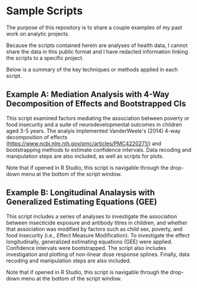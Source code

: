 # Sample Scripts

The purpose of this repository is to share a couple examples of my past work on analytic projects. 

Because the scripts contained herein are analyses of health data, I cannot share the data in this public format and I have redacted information linking the scripts to a specific project.  

Below is a summary of the key techniques or methods applied in each script.


## Example A: Mediation Analysis with 4-Way Decomposition of Effects and Bootstrapped CIs

This script examined factors mediating the association between poverty or food insecurity and a suite of neurodevelopmental outcomes in children aged 3-5 years. The analyis implemented VanderWeele's (2014) 4-way decomposition of effects (https://www.ncbi.nlm.nih.gov/pmc/articles/PMC4220271/) and bootstrapping methods to estimate confidence intervals. Data recoding and manipulation steps are also included, as well as scripts for plots. 

Note that if opened in R Studio, this script is navigable through the drop-down menu at the bottom of the script window.


## Example B: Longitudinal Analaysis with Generalized Estimating Equations (GEE)

This script includes a series of analyses to investigate the association between insecticide exposure and antibody titres in children, and whether that association was modified by factors such as child sex, poverty, and food insecurity (i.e., Effect Measure Modification). To investigate the effect longitudinally, generalized estimating equations (GEE) were applied. Confidence intervals were bootstrapped. The script also includes investigation and plotting of non-linear dose response splines. Finally, data recoding and manipulation steps are also included. 

Note that if opened in R Studio, this script is navigable through the drop-down menu at the bottom of the script window.



